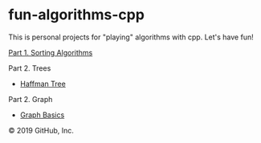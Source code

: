 # fun-algorithms-cpp

This is personal projects for "playing" algorithms with cpp. Let's have fun!

[Part 1. Sorting Algorithms](<https://github.com/happya/fun-algorithms-cpp/tree/master/SortAlgo>)


Part 2. Trees
- [Haffman Tree](<https://github.com/happya/fun-algorithms-cpp/tree/master/Huffman>)

Part 2. Graph
- [Graph Basics](https://github.com/happya/fun-algorithms-cpp/tree/master/GraphBasic)

© 2019 GitHub, Inc.
